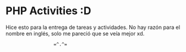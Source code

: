 # PHP Activities :D
Hice esto para la entrega de tareas y actividades.
No hay razón para el nombre en inglés, solo me pareció que se veía mejor xd.
            
                      =^.^=
